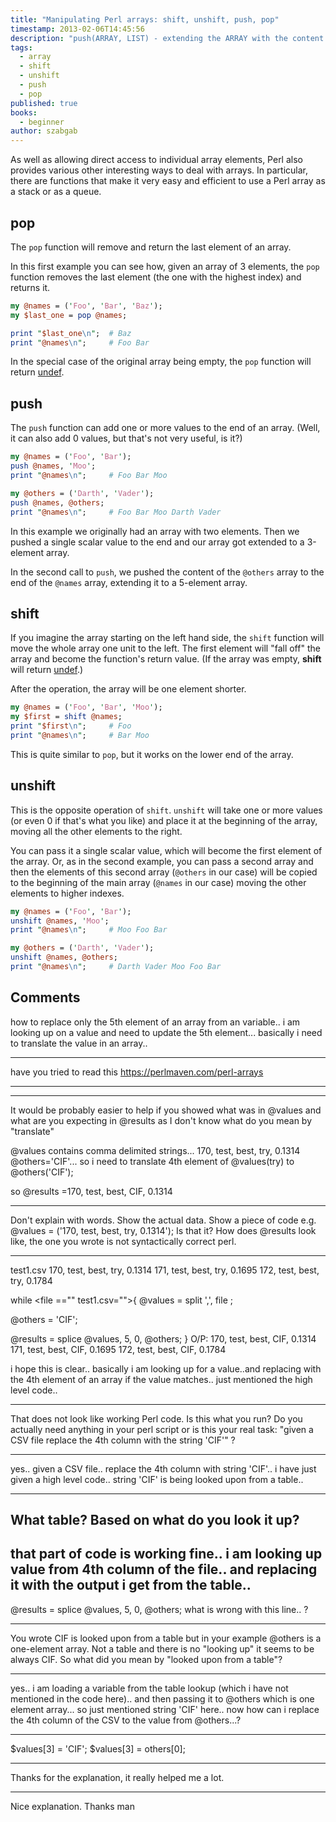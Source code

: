 ```yaml
---
title: "Manipulating Perl arrays: shift, unshift, push, pop"
timestamp: 2013-02-06T14:45:56
description: "push(ARRAY, LIST) - extending the ARRAY with the content of LIST; LAST = pop(ARRAY) - fetching the last element; FIRST = shift(ARRAY); unshift(ARRAY, LIST)"
tags:
  - array
  - shift
  - unshift
  - push
  - pop
published: true
books:
  - beginner
author: szabgab
---
```



As well as allowing direct access to individual array elements,
Perl also provides various other interesting ways to deal with arrays.
In particular, there are functions that make it very easy and efficient
to use a Perl array as a stack or as a queue.


## pop

The `pop` function will remove and return the last element of an array.

In this first example you can see how, given an array of 3 elements, the `pop` function
removes the last element (the one with the highest index) and returns it.

```perl
my @names = ('Foo', 'Bar', 'Baz');
my $last_one = pop @names;

print "$last_one\n";  # Baz
print "@names\n";     # Foo Bar
```

In the special case of the original array being empty, the `pop` function
will return [undef](/undef-and-defined-in-perl).

## push

The `push` function can add one or more values to the end of an array.
(Well, it can also add 0 values, but that's not very useful, is it?)

```perl
my @names = ('Foo', 'Bar');
push @names, 'Moo';
print "@names\n";     # Foo Bar Moo

my @others = ('Darth', 'Vader');
push @names, @others;
print "@names\n";     # Foo Bar Moo Darth Vader
```

In this example we originally had an array with two elements.
Then we pushed a single scalar value to the end and our array
got extended to a 3-element array.

In the second call to `push`, we pushed the content of the `@others`
array to the end of the `@names` array, extending it to a 5-element array.

## shift

If you imagine the array starting on the left hand side,
the `shift` function will move the whole array one unit to the left.
The first element will "fall off" the array and become the function's return value.
(If the array was empty, <b>shift</b> will return [undef](/undef-and-defined-in-perl).) 

After the operation, the array will be one element shorter.

```perl
my @names = ('Foo', 'Bar', 'Moo');
my $first = shift @names;
print "$first\n";     # Foo
print "@names\n";     # Bar Moo
```

This is quite similar to `pop`, but it works on the lower end of the array.

## unshift

This is the opposite operation of `shift`. `unshift` will
take one or more values (or even 0 if that's what you like) and place it at the
beginning of the array, moving all the other elements to the right.

You can pass it a single scalar value, which will become the
first element of the array. Or, as in the second example, you can pass a second
array and then the elements of this second array (`@others` in our case)
will be copied to the beginning of the main array (`@names` in our case)
moving the other elements to higher indexes.

```perl
my @names = ('Foo', 'Bar');
unshift @names, 'Moo';
print "@names\n";     # Moo Foo Bar 

my @others = ('Darth', 'Vader');
unshift @names, @others;
print "@names\n";     # Darth Vader Moo Foo Bar
```

## Comments

how to replace only the 5th element of an array from an variable.. i am looking up on a value and need to update the 5th element... basically i need to translate the value in an array..

---
have you tried to read this  https://perlmaven.com/perl-arrays

---
---
It would be probably easier to help if you showed what was in @values and what are you expecting in @results as I don't know what do you mean by "translate"

@values contains comma delimited strings... 170, test, best, try, 0.1314
@others='CIF'... so i need to translate 4th element of @values(try) to @others('CIF');

so @results =170, test, best, CIF, 0.1314

---

Don't explain with words. Show the actual data. Show a piece of code e.g. @values = ('170, test, best, try, 0.1314');
Is that it? How does @results look like, the one you wrote is not syntactically correct perl.


---

test1.csv
170, test, best, try, 0.1314
171, test, best, try, 0.1695
172, test, best, try, 0.1784

while <file =="" test1.csv="">{
@values = split ',', file ;

@others = 'CIF';

@results = splice @values, 5, 0, @others;
}
O/P:
170, test, best, CIF, 0.1314
171, test, best, CIF, 0.1695
172, test, best, CIF, 0.1784

i hope this is clear.. basically i am looking up for a value..and replacing with the 4th element of an array if the value matches.. just mentioned the high level code..

---

That does not look like working Perl code. Is this what you run?
Do you actually need anything in your perl script or is this your real task: "given a CSV file replace the 4th column with the string 'CIF'" ?

---

yes.. given a CSV file.. replace the 4th column with string 'CIF'.. i have just given a high level code.. string 'CIF' is being looked upon from a table..

---

What table? Based on what do you look it up?
---
that part of code is working fine.. i am looking up value from 4th column of the file.. and replacing it with the output i get from the table..
---
@results = splice @values, 5, 0, @others; what is wrong with this line.. ?

---
You wrote CIF is looked upon from a table but in your example @others is a one-element array. Not a table and there is no "looking up" it seems to be always CIF. So what did you mean by "looked upon from a table"?

---

yes.. i am loading a variable from the table lookup (which i have not mentioned in the code here).. and then passing it to @others which is one element array... so just mentioned string 'CIF' here.. now how can i replace the 4th column of the CSV to the value from @others...?

---

$values[3] = 'CIF';
$values[3] = others[0];

<hr>

Thanks for the explanation, it really helped me a lot.

<hr>

Nice explanation. Thanks man


